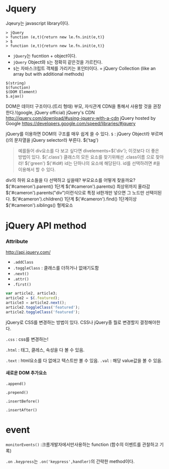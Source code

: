 # Jquery

Jqeury는 javascript library이다.

```vim
> jQuery
> function (e,t){return new le.fn.init(e,t)}
> $
> function (e,t){return new le.fn.init(e,t)}
```
* `jQuery`는 fucntion + object이다.
* `jQuery` Object와 `$`는 정확히 같은것을 가르킨다.
* `$`는 자바스크립트 객체를 가리키는 포인터이다.
= jQuery Collection (like an array but with additional methods)
```jquery
$(string)
$(function)
$(DOM Element)
$.ajax()
```

DOM은 데이터 구조이다.(트리 형태)
부모, 자식관계
CDN을 통해서 사용할 것을 권장한다.!(google, jQuery official)
jQuery's CDN
http://jquery.com/download/#using-jquery-with-a-cdn
jQuery hosted by Google
https://developers.google.com/speed/libraries/#jquery

jQuery를 이용하면 DOM의 구조를 매우 쉽게 쓸 수 있다.
`$` : jQuery Object라 부르며 ()의 문자열을 jQuery selector라 부른다.
$('tag')
> 예를들어 div요소를 다 보고 싶다면
> divelements=$('div');
> 이것보다 더 좋은 방법이 있다.
$('.class')
> 클래스의 모든 요소를 찾기위해선 .class이름 으로 찾아라!
> $('green')
$('#id#)
> id는 단하나의 요소에 해당된다.  id를 선택하려면 #을 이용해서 할 수 있다.


div의 하위 요소들을 다 선택하고 싶을때?
부모요소를 어떻게 찾을까요?
$('#cameron').parent() 1단계
$('#cameron').parents() 최상위까지 올라감
$('#cameron').parents("div")이런식으로 특정 id한개만 넣으면 그 노드만 선택이된다.
$('#cameron').children() 1단계
$('#cameron').find() 1단계이상
$('#cameron').siblings() 형제요소

# jQuery API method

### Attribute
http://api.jquery.com/

* `.addClass`
* `.toggleClass` : 클래스를 더하거나 없애기도함
* `.next()` 
* `.attr()`
* `.first()`
```js
var article2, article3;
article2 = $(.featured);
article3 = article2.next();
article2.toggleClass('featured');
article2.toggleClass('featured');
```


jQuery로 CSS를 변경하는 방법이 있다.
CSS나 jQuery중 뭘로 변경할지 결정해야한다.

`.css` : css를 변경하는!



`.html` : 태그, 클레스, 속성을 다 볼 수 있음.   

`.text` : html요소를 다 없애고 텍스트만 볼 수 있음.
`.val` : 해당 value값을 볼 수 있음.


#### 새로운 DOM 추가요소
`.append()`

`.prepend()`

 `.insertBefore()`

`.insertAfter()`

# event

`monitorEvents()` :크롬개발자에서만사용하는 function (함수의 이벤트를 관찰하고 기록)

`.on`
`.keypress`는 `.on('keypress',handler)`의 간략한 method이다.


























